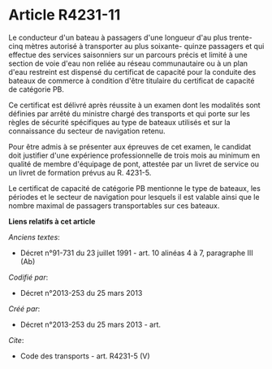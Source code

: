 # Article R4231-11

Le conducteur d'un bateau à passagers d'une longueur d'au plus trente-cinq mètres autorisé à transporter au plus soixante-
quinze passagers et qui effectue des services saisonniers sur un parcours précis et limité à une section de voie d'eau non
reliée au réseau communautaire ou à un plan d'eau restreint est dispensé du certificat de capacité pour la conduite des
bateaux de commerce à condition d'être titulaire du certificat de capacité de catégorie PB. 

Ce certificat est délivré après réussite à un examen dont les modalités sont définies par arrêté du ministre chargé des
transports et qui porte sur les règles de sécurité spécifiques au type de bateaux utilisés et sur la connaissance du secteur
de navigation retenu. 

Pour être admis à se présenter aux épreuves de cet examen, le candidat doit justifier d'une expérience professionnelle de
trois mois au minimum en qualité de membre d'équipage de pont, attestée par un livret de service ou un livret de formation
prévus au R. 4231-5. 

Le certificat de capacité de catégorie PB mentionne le type de bateaux, les périodes et le secteur de navigation pour
lesquels il est valable ainsi que le nombre maximal de passagers transportables sur ces bateaux.

**Liens relatifs à cet article**

_Anciens textes_:

  - Décret n°91-731 du 23 juillet 1991 - art. 10 alinéas 4 à 7, paragraphe III (Ab)

_Codifié par_:

  - Décret n°2013-253 du 25 mars 2013

_Créé par_:

  - Décret n°2013-253 du 25 mars 2013 - art.

_Cite_:

  - Code des transports - art. R4231-5 (V)
